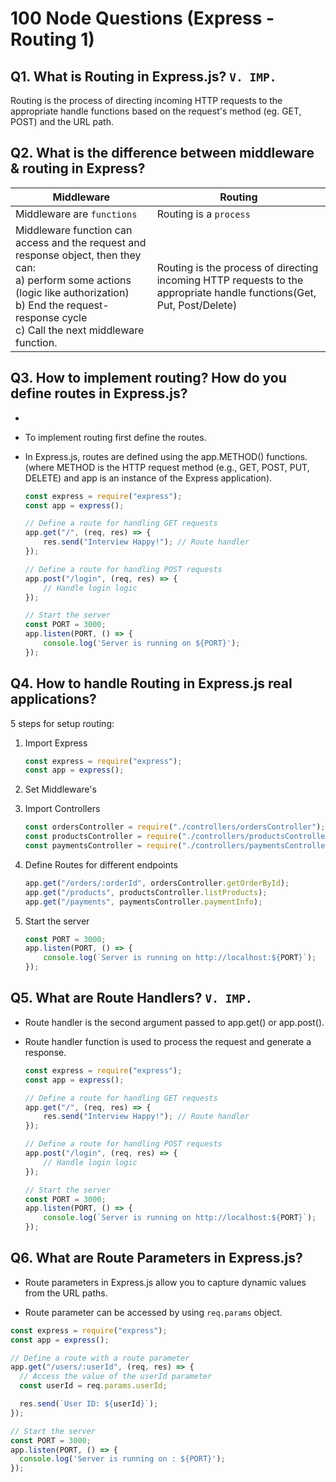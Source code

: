# 100 Node Questions (Express - Routing 1)

## Q1. What is Routing in Express.js? `V. IMP.`

Routing is the process of directing incoming HTTP requests to the appropriate handle functions based on the request's method (eg. GET, POST) and the URL path.

## Q2. What is the difference between middleware & routing in Express?

| Middleware | Routing |
| - | - |
| Middleware are `functions` | Routing is a `process` |
| Middleware function can access and the request and response object, then they can: <br> a) perform some actions (logic like authorization) <br> b) End the request-response cycle  <br> c) Call the next middleware function. | Routing is the process of directing incoming HTTP requests to the appropriate handle functions(Get, Put, Post/Delete) |

## Q3. How to implement routing? How do you define routes in Express.js?
-
* To implement routing first define the routes.

* In Express.js, routes are defined using the app.METHOD() functions. (where METHOD is the HTTP request method (e.g., GET, POST, PUT, DELETE) and app is an instance of the Express application).

    ```javascript
    const express = require("express");
    const app = express();

    // Define a route for handling GET requests
    app.get("/", (req, res) => {
        res.send("Interview Happy!"); // Route handler
    });

    // Define a route for handling POST requests
    app.post("/login", (req, res) => {
        // Handle login logic
    });

    // Start the server
    const PORT = 3000;
    app.listen(PORT, () => {
        console.log('Server is running on ${PORT}');
    });
    ```

## Q4. How to handle Routing in Express.js real applications?

5 steps for setup routing:

1. Import Express

    ```javascript
    const express = require("express");
    const app = express();
    ```
2. Set Middleware's

3. Import Controllers

    ```javascript
    const ordersController = require("./controllers/ordersController");
    const productsController = require("./controllers/productsController");
    const paymentsController = require("./controllers/paymentsController");
    ```

4. Define Routes for different endpoints

    ```js
    app.get("/orders/:orderId", ordersController.getOrderById);
    app.get("/products", productsController.listProducts);
    app.get("/payments", paymentsController.paymentInfo);
    ```

5. Start the server

    ```js
    const PORT = 3000;
    app.listen(PORT, () => {
        console.log(`Server is running on http://localhost:${PORT}`);
    });
    ```

## Q5. What are Route Handlers? `V. IMP.`

* Route handler is the second argument passed to app.get() or app.post().

* Route handler function is used to process the request and generate a response.

    ```javascript
    const express = require("express");
    const app = express();

    // Define a route for handling GET requests
    app.get("/", (req, res) => {
        res.send("Interview Happy!"); // Route handler
    });

    // Define a route for handling POST requests
    app.post("/login", (req, res) => {
        // Handle login logic
    });

    // Start the server
    const PORT = 3000;
    app.listen(PORT, () => {
        console.log(`Server is running on http://localhost:${PORT}`);
    });
    ```

## Q6. What are Route Parameters in Express.js?

* Route parameters in Express.js allow you to capture dynamic values from the URL paths.

* Route parameter can be accessed by using `req.params` object.

```javascript
const express = require("express");
const app = express();

// Define a route with a route parameter
app.get("/users/:userId", (req, res) => {
  // Access the value of the userId parameter
  const userId = req.params.userId;

  res.send(`User ID: ${userId}`);
});

// Start the server
const PORT = 3000;
app.listen(PORT, () => {
  console.log('Server is running on : ${PORT}');
});
```

<!---
Adarsh 
31th July 2024
09:18 PM
(16:17)
--->